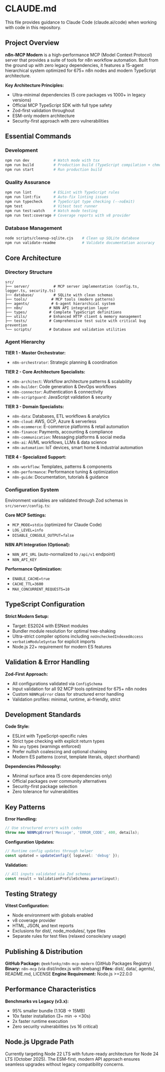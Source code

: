 # CLAUDE.md

This file provides guidance to Claude Code (claude.ai/code) when working with code in this repository.

## Project Overview

**n8n-MCP Modern** is a high-performance MCP (Model Context Protocol) server that provides a suite of tools for n8n workflow automation. Built from the ground up with zero legacy dependencies, it features a 15-agent hierarchical system optimized for 675+ n8n nodes and modern TypeScript architecture.

**Key Architecture Principles:**

- Ultra-minimal dependencies (5 core packages vs 1000+ in legacy versions)
- Official MCP TypeScript SDK with full type safety
- Zod-first validation throughout
- ESM-only modern architecture
- Security-first approach with zero vulnerabilities

## Essential Commands

### Development

```bash
npm run dev           # Watch mode with tsx
npm run build         # Production build (TypeScript compilation + chmod +x)
npm run start         # Run production build
```

### Quality Assurance

```bash
npm run lint          # ESLint with TypeScript rules
npm run lint:fix      # Auto-fix linting issues
npm run typecheck     # TypeScript type checking (--noEmit)
npm test              # Vitest test runner
npm run test:watch    # Watch mode testing
npm run test:coverage # Coverage reports with v8 provider
```

### Database Management

```bash
node scripts/cleanup-sqlite.cjs    # Clean up SQLite database
npm run validate-readme            # Validate documentation accuracy
```

## Core Architecture

### Directory Structure

```
src/
├── server/           # MCP server implementation (config.ts, logger.ts, security.ts)
├── database/         # SQLite with clean schemas
├── tools/           # MCP tools (modern patterns)
├── agents/          # 6-agent hierarchical system
├── n8n/            # N8N API integration layer
├── types/          # Complete TypeScript definitions
├── utils/          # Enhanced HTTP client & memory management
├── tests/          # Comprehensive test suite with critical bug prevention
└── scripts/        # Database and validation utilities
```

### Agent Hierarchy

**TIER 1 - Master Orchestrator:**
- `n8n-orchestrator`: Strategic planning & coordination

**TIER 2 - Core Architecture Specialists:**
- `n8n-architect`: Workflow architecture patterns & scalability
- `n8n-builder`: Code generation & DevOps workflows
- `n8n-connector`: Authentication & connectivity
- `n8n-scriptguard`: JavaScript validation & security

**TIER 3 - Domain Specialists:**
- `n8n-data`: Databases, ETL workflows & analytics
- `n8n-cloud`: AWS, GCP, Azure & serverless
- `n8n-ecommerce`: E-commerce platforms & retail automation
- `n8n-finance`: Payments, accounting & compliance
- `n8n-communication`: Messaging platforms & social media
- `n8n-ai`: AI/ML workflows, LLMs & data science
- `n8n-automation`: IoT devices, smart home & industrial automation

**TIER 4 - Specialized Support:**
- `n8n-workflow`: Templates, patterns & components
- `n8n-performance`: Performance tuning & optimization
- `n8n-guide`: Documentation, tutorials & guidance

### Configuration System

Environment variables are validated through Zod schemas in `src/server/config.ts`:

**Core MCP Settings:**

- `MCP_MODE=stdio` (optimized for Claude Code)
- `LOG_LEVEL=info`
- `DISABLE_CONSOLE_OUTPUT=false`

**N8N API Integration (Optional):**

- `N8N_API_URL` (auto-normalized to `/api/v1` endpoint)
- `N8N_API_KEY`

**Performance Optimization:**

- `ENABLE_CACHE=true`
- `CACHE_TTL=3600`
- `MAX_CONCURRENT_REQUESTS=10`

## TypeScript Configuration

**Strict Modern Setup:**

- Target: ES2024 with ESNext modules
- Bundler module resolution for optimal tree-shaking
- Ultra-strict compiler options including `noUncheckedIndexedAccess`
- `verbatimModuleSyntax` for explicit imports
- Node.js 22+ requirement for modern ES features

## Validation & Error Handling

**Zod-First Approach:**

- All configurations validated via `ConfigSchema`
- Input validation for all 92 MCP tools optimized for 675+ n8n nodes
- Custom `N8NMcpError` class for structured error handling
- Validation profiles: minimal, runtime, ai-friendly, strict

## Development Standards

**Code Style:**

- ESLint with TypeScript-specific rules
- Strict type checking with explicit return types
- No `any` types (warnings enforced)
- Prefer nullish coalescing and optional chaining
- Modern ES patterns (const, template literals, object shorthand)

**Dependencies Philosophy:**

- Minimal surface area (5 core dependencies only)
- Official packages over community alternatives
- Security-first package selection
- Zero tolerance for vulnerabilities

## Key Patterns

**Error Handling:**

```typescript
// Use structured errors with codes
throw new N8NMcpError('Message', 'ERROR_CODE', 400, details);
```

**Configuration Updates:**

```typescript
// Runtime config updates through helper
const updated = updateConfig({ logLevel: 'debug' });
```

**Validation:**

```typescript
// All inputs validated via Zod schemas
const result = ValidationProfileSchema.parse(input);
```

## Testing Strategy

**Vitest Configuration:**

- Node environment with globals enabled
- v8 coverage provider
- HTML, JSON, and text reports
- Exclusions for dist/, node_modules/, type files
- Separate rules for test files (relaxed console/any usage)

## Publishing & Distribution

**GitHub Package:** `@eekfonky/n8n-mcp-modern` (GitHub Packages Registry)
**Binary:** `n8n-mcp` (via dist/index.js with shebang)
**Files:** dist/, data/, agents/, README.md, LICENSE
**Engine Requirement:** Node.js >=22.0.0

## Performance Characteristics

**Benchmarks vs Legacy (v3.x):**

- 95% smaller bundle (1.1GB → 15MB)
- 10x faster installation (3+ min → <30s)
- 2x faster runtime execution
- Zero security vulnerabilities (vs 16 critical)

## Node.js Upgrade Path

Currently targeting Node 22 LTS with future-ready architecture for Node 24 LTS (October 2025). The ESM-first, modern API approach ensures seamless upgrades without legacy compatibility concerns.

